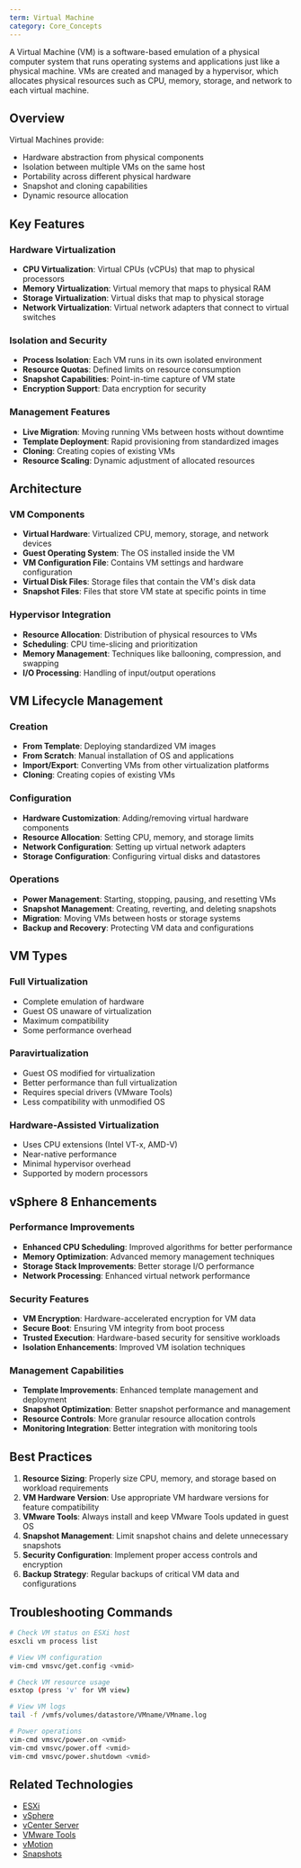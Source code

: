 ```yaml
---
term: Virtual Machine
category: Core_Concepts
---
```


A Virtual Machine (VM) is a software-based emulation of a physical computer system that runs operating systems and applications just like a physical machine. VMs are created and managed by a hypervisor, which allocates physical resources such as CPU, memory, storage, and network to each virtual machine.

## Overview

Virtual Machines provide:
- Hardware abstraction from physical components
- Isolation between multiple VMs on the same host
- Portability across different physical hardware
- Snapshot and cloning capabilities
- Dynamic resource allocation

## Key Features

### Hardware Virtualization
- **CPU Virtualization**: Virtual CPUs (vCPUs) that map to physical processors
- **Memory Virtualization**: Virtual memory that maps to physical RAM
- **Storage Virtualization**: Virtual disks that map to physical storage
- **Network Virtualization**: Virtual network adapters that connect to virtual switches

### Isolation and Security
- **Process Isolation**: Each VM runs in its own isolated environment
- **Resource Quotas**: Defined limits on resource consumption
- **Snapshot Capabilities**: Point-in-time capture of VM state
- **Encryption Support**: Data encryption for security

### Management Features
- **Live Migration**: Moving running VMs between hosts without downtime
- **Template Deployment**: Rapid provisioning from standardized images
- **Cloning**: Creating copies of existing VMs
- **Resource Scaling**: Dynamic adjustment of allocated resources

## Architecture

### VM Components
- **Virtual Hardware**: Virtualized CPU, memory, storage, and network devices
- **Guest Operating System**: The OS installed inside the VM
- **VM Configuration File**: Contains VM settings and hardware configuration
- **Virtual Disk Files**: Storage files that contain the VM's disk data
- **Snapshot Files**: Files that store VM state at specific points in time

### Hypervisor Integration
- **Resource Allocation**: Distribution of physical resources to VMs
- **Scheduling**: CPU time-slicing and prioritization
- **Memory Management**: Techniques like ballooning, compression, and swapping
- **I/O Processing**: Handling of input/output operations

## VM Lifecycle Management

### Creation
- **From Template**: Deploying standardized VM images
- **From Scratch**: Manual installation of OS and applications
- **Import/Export**: Converting VMs from other virtualization platforms
- **Cloning**: Creating copies of existing VMs

### Configuration
- **Hardware Customization**: Adding/removing virtual hardware components
- **Resource Allocation**: Setting CPU, memory, and storage limits
- **Network Configuration**: Setting up virtual network adapters
- **Storage Configuration**: Configuring virtual disks and datastores

### Operations
- **Power Management**: Starting, stopping, pausing, and resetting VMs
- **Snapshot Management**: Creating, reverting, and deleting snapshots
- **Migration**: Moving VMs between hosts or storage systems
- **Backup and Recovery**: Protecting VM data and configurations

## VM Types

### Full Virtualization
- Complete emulation of hardware
- Guest OS unaware of virtualization
- Maximum compatibility
- Some performance overhead

### Paravirtualization
- Guest OS modified for virtualization
- Better performance than full virtualization
- Requires special drivers (VMware Tools)
- Less compatibility with unmodified OS

### Hardware-Assisted Virtualization
- Uses CPU extensions (Intel VT-x, AMD-V)
- Near-native performance
- Minimal hypervisor overhead
- Supported by modern processors

## vSphere 8 Enhancements

### Performance Improvements
- **Enhanced CPU Scheduling**: Improved algorithms for better performance
- **Memory Optimization**: Advanced memory management techniques
- **Storage Stack Improvements**: Better storage I/O performance
- **Network Processing**: Enhanced virtual network performance

### Security Features
- **VM Encryption**: Hardware-accelerated encryption for VM data
- **Secure Boot**: Ensuring VM integrity from boot process
- **Trusted Execution**: Hardware-based security for sensitive workloads
- **Isolation Enhancements**: Improved VM isolation techniques

### Management Capabilities
- **Template Improvements**: Enhanced template management and deployment
- **Snapshot Optimization**: Better snapshot performance and management
- **Resource Controls**: More granular resource allocation controls
- **Monitoring Integration**: Better integration with monitoring tools

## Best Practices

1. **Resource Sizing**: Properly size CPU, memory, and storage based on workload requirements
2. **VM Hardware Version**: Use appropriate VM hardware versions for feature compatibility
3. **VMware Tools**: Always install and keep VMware Tools updated in guest OS
4. **Snapshot Management**: Limit snapshot chains and delete unnecessary snapshots
5. **Security Configuration**: Implement proper access controls and encryption
6. **Backup Strategy**: Regular backups of critical VM data and configurations

## Troubleshooting Commands

```bash
# Check VM status on ESXi host
esxcli vm process list

# View VM configuration
vim-cmd vmsvc/get.config <vmid>

# Check VM resource usage
esxtop (press 'v' for VM view)

# View VM logs
tail -f /vmfs/volumes/datastore/VMname/VMname.log

# Power operations
vim-cmd vmsvc/power.on <vmid>
vim-cmd vmsvc/power.off <vmid>
vim-cmd vmsvc/power.shutdown <vmid>
```

## Related Technologies

- [ESXi](/glossary/term/esxi)
- [vSphere](/glossary/term/vsphere)
- [vCenter Server](/glossary/term/vcenter-server)
- [VMware Tools](/glossary/term/vmware-tools)
- [vMotion](/glossary/term/vmotion)
- [Snapshots](/glossary/term/snapshot)